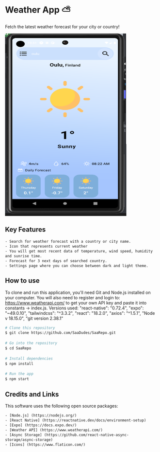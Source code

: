 # Weather App ⛅

Fetch the latest weather forecast for your city or country!

<img src="/assets/images/oulu_light_theme.png" alt="image" width="400" height="600">

## Key Features
    - Search for weather forecast with a country or city name.
    - Icon that represents current weather
    - You will get most recent data of temperature, wind speed, humidity and sunrise time.
    - Forecast for 3 next days of searched country.
    - Settings page where you can choose between dark and light theme.

##  How to use

To clone and run this application, you'll need Git and Node.js installed on your computer.
You will also need to register and login to: https://www.weatherapi.com/ to get your own API key and paste it into constants -> index.js.
Versions used: "react-native": "0.72.4", "expo": "~49.0.10", "tailwindcss": "^3.3.2", "react": "18.2.0", "axios": "^1.5.1", "Node v 18.15.0", "git version 2.38.1"

```bash
# Clone this repository
$ git clone https://github.com/SaaDudes/SaaRepo.git

# Go into the repository
$ cd SaaRepo

# Install dependencies
$ npm install

# Run the app
$ npm start
```

##  Credits and Links
This software uses the following open source packages:

    - [Node.js] (https://nodejs.org/)
    - [React Native] (https://reactnative.dev/docs/environment-setup)
    - [Expo] (https://docs.expo.dev/)
    - [Weather API] (https://www.weatherapi.com/)
    - [Async Storage] (https://github.com/react-native-async-storage/async-storage)
    - [Icons] (https://www.flaticon.com/)

